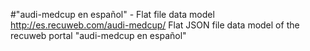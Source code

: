 #"audi-medcup en español" - Flat file data model
http://es.recuweb.com/audi-medcup/
Flat JSON file data model of the recuweb portal "audi-medcup en español"
